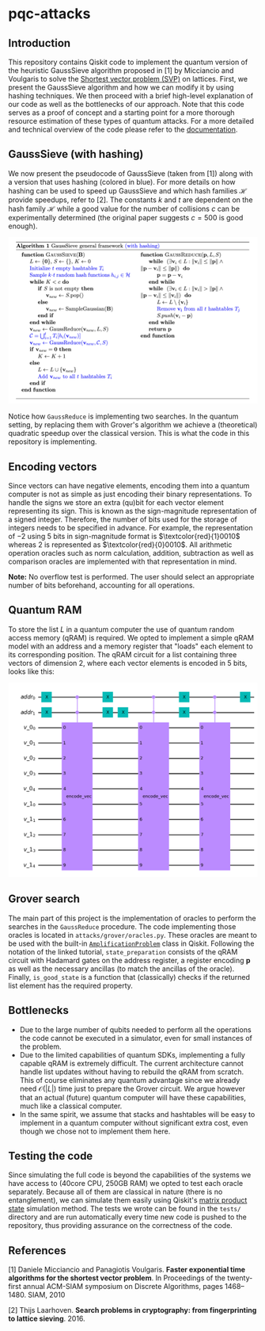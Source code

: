 # pqc-attacks

## Introduction

This repository contains Qiskit code to implement the quantum version of the  heuristic GaussSieve algorithm proposed in [1] by Micciancio and Voulgaris 
to solve the [Shortest vector problem (SVP)](https://en.wikipedia.org/wiki/Lattice_problem#Shortest_vector_problem_(SVP)) on lattices. First, we present 
the GaussSieve algorithm and how we can modify it by using hashing techniques.
We then proceed with a brief high-level explanation of our code as well as the bottlenecks 
of our approach. Note that this code serves as a proof of concept and a starting 
point for a more thorough resource estimation of these types of quantum attacks. 
For a more detailed and technical overview of the code please refer to the 
[documentation](add_later).

## GaussSieve (with hashing)

We now present the pseudocode of GaussSieve (taken from [1]) along with a version 
that uses hashing (colored in blue). For more details on how hashing can be used to speed up GaussSieve and which hash families $\mathcal{H}$ provide speedups, refer to [2].
The constants $k$ and $t$ are dependent on the hash family $\mathcal{H}$ while a 
good value for the number of collisions $c$ can be experimentally determined (the original 
paper suggests $c=500$ is good enough).

![GaussSieve](img/gauss_sieve.png)

Notice how ``GaussReduce`` is implementing two searches. In the quantum setting, 
by replacing them with Grover's algorithm we achieve a (theoretical) quadratic 
speedup over the classical version. This is what the code in this repository is 
implementing.

## Encoding vectors

Since vectors can have negative elements, encoding them into a quantum computer 
is not as simple as just encoding their binary representations. To handle the 
signs we store an extra (qu)bit for each vector element representing its sign. This 
is known as the sign-magnitude representation of a signed integer. Therefore, the 
number of bits used for the storage of integers needs to be specified in advance. 
For example, the representation of $-2$ using $5$ bits in sign-magnitude format is 
$\textcolor{red}{1}0010$ whereas $2$ is represented as $\textcolor{red}{0}0010$. All arithmetic operation oracles such as norm calculation, addition, subtraction as well as comparison oracles are implemented with that representation in mind.

**Note:** No overflow test is performed. The user should select an appropriate 
number of bits beforehand, accounting for all operations.

## Quantum RAM

To store the list $L$ in a quantum computer the use of quantum random access memory 
(qRAM) is required. We opted to implement a simple qRAM model with an address and 
a memory register that "loads" each element to its corresponding position. The 
qRAM circuit for a list containing three vectors of dimension 2, where each vector 
elements is encoded in $5$ bits, looks like this:

![qRam](img/qram_circ.png)


## Grover search

The main part of this project is the implementation of oracles to perform the 
searches in the ``GaussReduce`` procedure. The code implementing those oracles 
is located in `attacks/grover/oracles.py`. These oracles are meant to be used 
with the built-in [``AmplificationProblem``](https://qiskit.org/documentation/tutorials/algorithms/06_grover.html) class in Qiskit. Following the notation of the linked tutorial, 
``state_preparation`` consists of the qRAM circuit with Hadamard gates on the 
address register, a register encoding $\mathbf{p}$ as well as the necessary ancillas 
(to match the ancillas of the oracle). Finally, ``is_good_state`` is a function 
that (classically) checks if the returned list element has the required property. 

## Bottlenecks

* Due to the large number of qubits needed to perform all the operations the code 
cannot be executed in a simulator, even for small instances of the problem. 
* Due to the limited capabilities of quantum SDKs, implementing a fully capable 
qRAM is extremely difficult. The current architecture cannot handle list updates 
without having to rebuild the qRAM from scratch. This of course eliminates any 
quantum advantage since we already need $\mathcal{O}(|L|)$ time just to prepare 
the Grover circuit. We argue however that an actual (future) quantum computer will 
have these capabilities, much like a classical computer.
* In the same spirit, we assume that stacks and hashtables will be easy to implement 
in a quantum computer without significant extra cost, even though we chose not to 
implement them here.

## Testing the code

Since simulating the full code is beyond the capabilities of the systems we have 
access to (40core CPU, 250GB RAM) we opted to test each oracle separately. Because 
all of them are classical in nature (there is no entanglement), we can simulate 
them easily using Qiskit's [matrix product state](https://qiskit.org/documentation/tutorials/simulators/7_matrix_product_state_method.html) simulation method. The tests we 
wrote can be found in the `tests/` directory and are run automatically every time
new code is pushed to the repository, thus providing assurance on the correctness 
of the code.

## References
[1] Daniele Micciancio and Panagiotis Voulgaris. **Faster exponential 
    time algorithms for the shortest vector problem**. In Proceedings of the 
    twenty-first annual ACM-SIAM symposium on Discrete Algorithms, pages 
    1468–1480. SIAM, 2010

[2] Thijs Laarhoven. **Search problems in cryptography: from fingerprinting to lattice sieving**. 2016.
